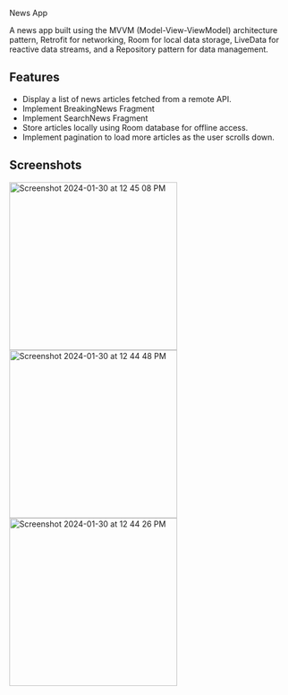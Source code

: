 News App

A news app built using the MVVM (Model-View-ViewModel) architecture pattern, Retrofit for networking, Room for local data storage, LiveData for reactive data streams, and a Repository pattern for data management.

## Features
- Display a list of news articles fetched from a remote API.
- Implement BreakingNews Fragment  
- Implement SearchNews Fragment  
- Store articles locally using Room database for offline access.
- Implement pagination to load more articles as the user scrolls down.

## Screenshots


<img align="left" width="300" alt="Screenshot 2024-01-30 at 12 45 08 PM" src="https://github.com/Nirali123456789/MVVMNewsApp/assets/90322848/f688cdd1-1a13-4936-81d5-61c5239781f7">
<img align="center" width="300" alt="Screenshot 2024-01-30 at 12 44 48 PM" src="https://github.com/Nirali123456789/MVVMNewsApp/assets/90322848/8374d387-43ea-45f2-bac3-2910d4e258c3">
<img width="300" alt="Screenshot 2024-01-30 at 12 44 26 PM" src="https://github.com/Nirali123456789/MVVMNewsApp/assets/90322848/af029f5c-1f2c-418a-9e36-1d4b89c9c815">

